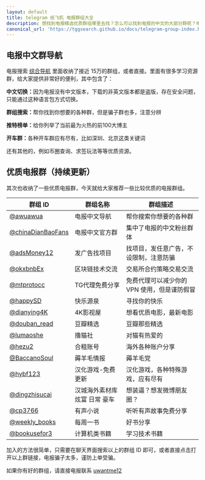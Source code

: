 ```yaml
---
layout: default
title: telegram 纸飞机 电报群组大全
description: 想找到电报精选优质群组哪里去找？怎么可以找到电报的中文的大部分群呢？电报的优质群推荐哪些？你可以来这里，帮你找到你想要的群。
canonical_url: 'https://tggsearch.github.io/docs/telegram-group-index.html'
---
```

## 电报中文群导航
电报搜索 [综合导航](https://t.me/awuawua) 里面收纳了接近 15万的群组，或者直接。里面有很多学习资源群，给大家提供非常好的便利，其中包含了：

<b>中文切换：</b>因为电报没有中文版本，下载的非英文版本都是盗版，存在安全问题，只能通过这种语言包方式切换。

<b>群组搜索：</b>帮你找到你想要的各种群，但是骗子群也多，注意分辨

<b>推特榜单：</b>给你列举了当前最为火热的前100大博主

<b>开车群：</b>各种开车群应有尽有，比如深圳、北京这类关键词

还有其他的，例如币圈查询、求签玩法等等优质资源。

## 优质电报群（持续更新）
其次也收纳了一些优质电报群，今天就给大家推荐一些比较优质的电报群组。

|  群组 ID   | 	群组名称  | 群组描述  |
|  ----  | ----  | ----  |
| [@awuawua](https://t.me/awuawua)  | 电报中文导航 | 帮你搜索你想要的各种群 |
| [@chinaDianBaoFans](https://t.me/chinaDianBaoFans)  | 电报中文官方群 | 集中了电报的中文粉丝群体 |
| [@adsMoney12](https://t.me/adsMoney12)  | 发广告找项目 | 找项目，发任意广告，不设限制，注意防骗 |
| [@okxbnbEx](https://t.me/okxbnbEx) | 区块链技术交流 | 交易所合约策略交易交流 |
| [@mtprotocc](https://t.me/mtprotocc)  | TG代理免费分享 | 免费代理可以减少你的 VPN 使用，但是谨防假冒 |
| [@happySD](https://t.me/happySD)  | 快乐源泉 | 寻找你的快乐 |
| [@dianying4K](https://t.me/dianying4K)  | 4K影视屋 | 想看优质电影，最新电影 |
| [@douban_read](https://t.me/douban_read) | 豆瓣精选 | 豆瓣那些精选 |
| [@lumaoshe](https://t.me/lumaoshe)  | 	撸猫社 | 对猫有热爱的 |
| [@hezu2](https://t.me/hezu2) | 合租账号 | 海外各种账户分享 |
| [@BaccanoSoul](https://t.me/BaccanoSoul) | 薅羊毛情报 | 薅羊毛党 |
| [@hybf123](https://t.me/hybf123) | 汉化游戏-免费更新 | 汉化游戏，各种特殊游戏，应有尽有 |
| [@dingzhisucai](https://t.me/dingzhisucai) | 汉城海外素材库 炫富 日常 ️豪车 | 想装逼？想发微博朋友圈？ |
| [@cp3766](https://t.me/cp3766) | 有声小说 | 听听有声故事免费分享 |
| [@weekly_books](https://t.me/weekly_books) | 每周一书 | 好书分享 |
| [@bookusefor3](https://t.me/bookusefor3) | 计算机类书籍 | 学习技术书籍 |

 加入的方法很简单，只需要在聊天界面搜索以上的群组 ID 即可，或者直接点击打开以上群链接，电报骗子太多，谨防上单受骗。

 如果你有好的群组，请直接电报联系 [uwantme12](https://t.me/uwantme12)